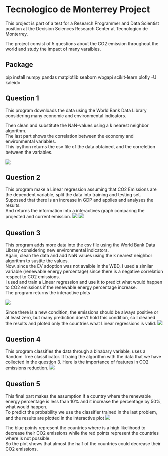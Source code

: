 # Tecnologico de Monterrey Project
This project is part of  a test for a Research Programmer and Data Scientist position at the 
Decision Sciences Research Center at Tecnologico de Monterrey. 

The project consist of 5 questions about the CO2 emission throughout the world and study the impact of many varaibles.
## Package
pip install numpy pandas matplotlib seaborn wbgapi scikit-learn plotly -U kaleido


## Question 1
This program downloads the data using the World Bank Data Library considering many economic and environmental indicators.

Then clean and substitute the NaN-values using a k nearest neighbor algorithm.<br>
The last part shows the correlation between the economy and environmental variables.<br>
This ipython returns the csv file of the data obtained, and the correletion between the variables.<br>

![](https://github.com/alhan12/Tec_project/blob/main/correlation.png) 
## Question 2
This program make a Linear regression assuming that CO2 Emissions are the dependent variable, split the data into training and testing set.<br>
Supossed that there is an increase in GDP and applies and analyses the results.<br>
And returns the information into a interactives graph comparing the projected and current emission.
![](https://github.com/alhan12/Tec_project/blob/main/a.png)
![](https://github.com/alhan12/Tec_project/blob/main/b.png)
## Question 3
This program adds more data into the csv file using the World Bank Data Library considering new environmental indicators.<br>
Again, clean the data and add NaN values using the k nearest neighbor algorithm to sustite the values.<br>
Now, since the EV adoption was not avaible in the WBD, I used a similar variable (renewable energy percentage) since there is a negative correlation respect to CO2 emissions.<br>
I used and train a Linear regression and use it to predict what would happen to CO2 emissions if the renewable energy percentage increase. <br>
The program returns the interactive plots<br>

![](https://github.com/alhan12/Tec_project/blob/main/c.png)

Since there is a new condition, the emissions should be always positive or at least zero, but many prediction does't hold this condition, so I cleaned the results and ploted only the countries what Linear regressions is valid.
![](https://github.com/alhan12/Tec_project/blob/main/d.png)
## Question 4
This program classifies the data through a binabary variable, uses a Random Tree classificator. It traing the algorithm with the data that we have collected in the question 3.
Here is the importance of features in CO2 emissions reduction.
![](https://github.com/alhan12/Tec_project/blob/main/features.png)
## Question 5

This final part makes the assumption if a country where the renewable energy percentage is less than 10% and it increase the percentage by 50%, what would happen.<br>
To predict the probability we use the classifier trained in the last problem, and the results are plotted in the interactive plot
![](https://github.com/alhan12/Tec_project/blob/main/e.png)

The blue points represent the countries where is a high likelihood to decrease their CO2 emissions while the red points represent the countries where is not possible.<br>
So the plot shows that almost the half of the countries could decrease their CO2 emissions.
